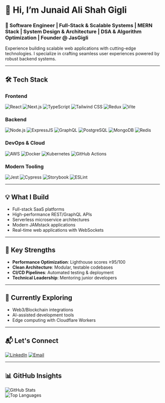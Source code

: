 # 👋 Hi, I’m **Junaid Ali Shah Gigli**  
### 🚀 Software Engineer | Full-Stack & Scalable Systems | MERN Stack | System Design & Architecture | DSA & Algorithm Optimization | Founder @ JasGigli

Experience building scalable web applications with cutting-edge technologies. I specialize in crafting seamless user experiences powered by robust backend systems.  

---

## 🛠️ **Tech Stack**  

### **Frontend**  
![React](https://img.shields.io/badge/-React-61DAFB?logo=react&logoColor=black)
![Next.js](https://img.shields.io/badge/-Next.js-000000?logo=next.js&logoColor=white)
![TypeScript](https://img.shields.io/badge/-TypeScript-3178C6?logo=typescript&logoColor=white)
![Tailwind CSS](https://img.shields.io/badge/-Tailwind%20CSS-38B2AC?logo=tailwind-css&logoColor=white)
![Redux](https://img.shields.io/badge/-Redux-764ABC?logo=redux&logoColor=white)
![Vite](https://img.shields.io/badge/-Vite-646CFF?logo=vite&logoColor=white)

### **Backend**  
![Node.js](https://img.shields.io/badge/-Node.js-339933?logo=node.js&logoColor=white)
![ExpressJS](https://img.shields.io/badge/-ExpressJS-E0234E?logo=nestjs&logoColor=white)
![GraphQL](https://img.shields.io/badge/-GraphQL-E10098?logo=graphql&logoColor=white)
![PostgreSQL](https://img.shields.io/badge/-PostgreSQL-4169E1?logo=postgresql&logoColor=white)
![MongoDB](https://img.shields.io/badge/-MongoDB-47A248?logo=mongodb&logoColor=white)
![Redis](https://img.shields.io/badge/-Redis-DC382D?logo=redis&logoColor=white)

### **DevOps & Cloud**  
![AWS](https://img.shields.io/badge/-AWS-232F3E?logo=amazon-aws&logoColor=white)
![Docker](https://img.shields.io/badge/-Docker-2496ED?logo=docker&logoColor=white)
![Kubernetes](https://img.shields.io/badge/-Kubernetes-326CE5?logo=kubernetes&logoColor=white)
![GitHub Actions](https://img.shields.io/badge/-GitHub%20Actions-2088FF?logo=github-actions&logoColor=white)

### **Modern Tooling**  
![Jest](https://img.shields.io/badge/-Jest-C21325?logo=jest&logoColor=white)
![Cypress](https://img.shields.io/badge/-Cypress-17202C?logo=cypress&logoColor=white)
![Storybook](https://img.shields.io/badge/-Storybook-FF4785?logo=storybook&logoColor=white)
![ESLint](https://img.shields.io/badge/-ESLint-4B32C3?logo=eslint&logoColor=white)

---

## 💡 **What I Build**  
- Full-stack SaaS platforms  
- High-performance REST/GraphQL APIs  
- Serverless microservice architectures  
- Modern JAMstack applications  
- Real-time web applications with WebSockets  

---

## 🌟 **Key Strengths**  
- **Performance Optimization**: Lighthouse scores ≥95/100  
- **Clean Architecture**: Modular, testable codebases  
- **CI/CD Pipelines**: Automated testing & deployment  
- **Technical Leadership**: Mentoring junior developers  

---

## 🔭 **Currently Exploring**  
- Web3/Blockchain integrations  
- AI-assisted development tools  
- Edge computing with Cloudflare Workers  

---

## 📬 **Let's Connect**  
[![LinkedIn](https://img.shields.io/badge/LinkedIn-0A66C2?style=for-the-badge&logo=linkedin&logoColor=white)](https://www.linkedin.com/in/jas-giigli-5a6041274/)
[![Email](https://img.shields.io/badge/Email-D14836?style=for-the-badge&logo=gmail&logoColor=white)](mailto:overview.jjj@gmail.com)

---

## 📊 **GitHub Insights**  
![GitHub Stats](https://github-readme-stats.vercel.app/api?username=jasgigli&show_icons=true&theme=nightowl)  
![Top Languages](https://github-readme-stats.vercel.app/api/top-langs/?username=jasgigli&layout=compact&theme=nightowl&exclude_repo=old-legacy-project)
